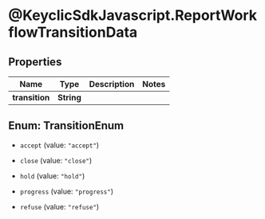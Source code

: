 # @KeyclicSdkJavascript.ReportWorkflowTransitionData

## Properties
Name | Type | Description | Notes
------------ | ------------- | ------------- | -------------
**transition** | **String** |  | 


<a name="TransitionEnum"></a>
## Enum: TransitionEnum


* `accept` (value: `"accept"`)

* `close` (value: `"close"`)

* `hold` (value: `"hold"`)

* `progress` (value: `"progress"`)

* `refuse` (value: `"refuse"`)




